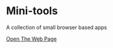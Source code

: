 # Mini-tools
A collection of small browser based apps

[Open The Web Page](https://zpeedtube.github.io/mini-tools/index.html)
